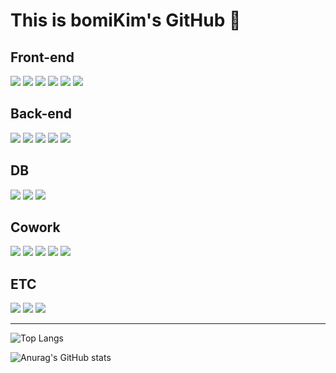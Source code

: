 
# This is bomiKim's GitHub :bug:

<!-- ## Skils -->
    
<div align="left">
  <h2>Front-end</h2>
</div>
<div>
  <img src="https://img.shields.io/badge/React-61DAFB?style=for-the-badge&logo-appveyor&logo=React&logoColor=white"/>
  <img src="https://img.shields.io/badge/TypeScript-3178C6?style=for-the-badge&logo-appveyor&logo=TypeScript&logoColor=white"/>
  <img src="https://img.shields.io/badge/JavaScript-F7DF1E?style=for-the-badge&logo-appveyor&logo=JavaScript&logoColor=white"/>
  <img src="https://img.shields.io/badge/JQuery-0769AD?style=for-the-badge&logo-appveyor&logo=JQuery&logoColor=white"/>
  <img src="https://img.shields.io/badge/HTML5-E34F26?style=for-the-badge&logo-appveyor&logo=HTML5&logoColor=white"/>
  <img src="https://img.shields.io/badge/CSS3-1572B6?style=for-the-badge&logo-appveyor&logo=CSS3&logoColor=white"/>
</div>


<div align="left">
  <h2>Back-end</h2>
</div>
<div>
  <img src="https://img.shields.io/badge/Node.js-339933?style=for-the-badge&logo-appveyor&logo=Node.js&logoColor=white"/>
  <img src="https://img.shields.io/badge/Express-000000?style=for-the-badge&logo-appveyor&logo=Express&logoColor=white"/>
  <img src="https://img.shields.io/badge/Python-3776AB?style=for-the-badge&logo-appveyor&logo=Python&logoColor=white"/>
  <img src="https://img.shields.io/badge/C Sharp-239120?style=for-the-badge&logo-appveyor&logo=C Sharp&logoColor=white"/>
  <img src="https://img.shields.io/badge/.NET-512BD4?style=for-the-badge&logo-appveyor&logo=.NET&logoColor=white"/>
<!--   <img src="https://img.shields.io/badge/Java-007396?style=for-the-badge&logo-appveyor&logo=Java&logoColor=white"/>
  <img src="https://img.shields.io/badge/C++-00599C?style=for-the-badge&logo-appveyor&logo=C++&logoColor=white"/> -->
</div>


<div align="left">
  <h2>DB</h2>
</div>
<div>
  <img src="https://img.shields.io/badge/Microsoft SQL Server-CC2927?style=for-the-badge&logo-appveyor&logo=Microsoft SQL Server&logoColor=white"/>
  <img src="https://img.shields.io/badge/MySQL-4479A1?style=for-the-badge&logo-appveyor&logo=MySQL&logoColor=white"/>
  <img src="https://img.shields.io/badge/Oracle-F80000?style=for-the-badge&logo-appveyor&logo=Oracle&logoColor=white"/>
</div>

<div align="left">
  <h2>Cowork</h2>
</div>
<div>
  <img src="https://img.shields.io/badge/GitHub-181717?style=for-the-badge&logo-appveyor&logo=GitHub&logoColor=white"/>
  <img src="https://img.shields.io/badge/Slack-4A154B?style=for-the-badge&logo-appveyor&logo=Slack&logoColor=white"/>
  <img src="https://img.shields.io/badge/Jira-0052CC?style=for-the-badge&logo-appveyor&logo=Jira&logoColor=white"/>
  <img src="https://img.shields.io/badge/Notion-000000?style=for-the-badge&logo-appveyor&logo=Notion&logoColor=white"/>
  <img src="https://img.shields.io/badge/Microsoft Teams-6264A7?style=for-the-badge&logo-appveyor&logo=Microsoft Teams&logoColor=white"/>
</div>
  

<div align="left">
  <h2>ETC</h2>
</div>
<div>
  <img src="https://img.shields.io/badge/Microsoft Excel-217346?style=for-the-badge&logo-appveyor&logo=Microsoft Excel&logoColor=white"/>
  <img src="https://img.shields.io/badge/Adobe Photoshop-31A8FF?style=for-the-badge&logo-appveyor&logo=Adobe Photoshop&logoColor=white"/>
  <img src="https://img.shields.io/badge/Adobe Illustrator-FF9A00?style=for-the-badge&logo-appveyor&logo=Adobe Illustrator&logoColor=white"/>
</div>


---
![Top Langs](https://github-readme-stats.vercel.app/api/top-langs/?username=yellyB&langs_count=8)

![Anurag's GitHub stats](https://github-readme-stats.vercel.app/api?username=yellyB&show_icons=true&theme=defult)
